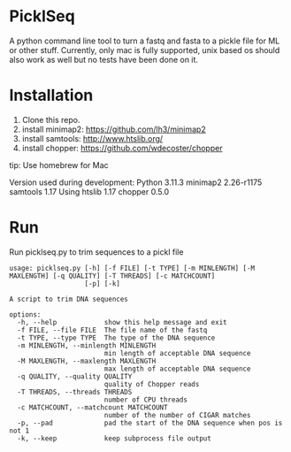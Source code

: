 # PicklSeq
A python command line tool to turn a fastq and fasta to a pickle file for ML or other stuff.
Currently, only mac is fully supported, unix based os should also work as well but no tests have been done on it.

# Installation
1. Clone this repo.
2. install minimap2: https://github.com/lh3/minimap2
3. install samtools: http://www.htslib.org/
4. install chopper: https://github.com/wdecoster/chopper

tip: Use homebrew for Mac

Version used during development:
Python 3.11.3
minimap2 2.26-r1175
samtools 1.17 Using htslib 1.17
chopper 0.5.0

# Run
Run picklseq.py to trim sequences to a pickl file
```
usage: picklseq.py [-h] [-f FILE] [-t TYPE] [-m MINLENGTH] [-M MAXLENGTH] [-q QUALITY] [-T THREADS] [-c MATCHCOUNT]
                   [-p] [-k]

A script to trim DNA sequences

options:
  -h, --help            show this help message and exit
  -f FILE, --file FILE  The file name of the fastq
  -t TYPE, --type TYPE  The type of the DNA sequence
  -m MINLENGTH, --minlength MINLENGTH
                        min length of acceptable DNA sequence
  -M MAXLENGTH, --maxlength MAXLENGTH
                        max length of acceptable DNA sequence
  -q QUALITY, --quality QUALITY
                        quality of Chopper reads
  -T THREADS, --threads THREADS
                        number of CPU threads
  -c MATCHCOUNT, --matchcount MATCHCOUNT
                        number of the number of CIGAR matches
  -p, --pad             pad the start of the DNA sequence when pos is not 1
  -k, --keep            keep subprocess file output
```
